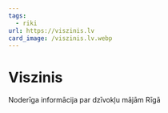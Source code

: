 ```yaml
---
tags:
  - riki
url: https://viszinis.lv
card_image: /viszinis.lv.webp
---
```


# Viszinis

Noderīga informācija par dzīvokļu mājām Rīgā

